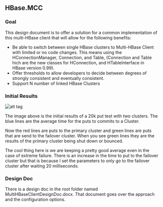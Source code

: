 HBase.MCC
-----------------------------

### GoalThis design document is to offer a solution for a common implementation of this multi-HBase client that will allow for the following benefits:* Be able to switch between single HBase clusters to Multi-HBase Client with limited or no code changes.  This means using the HConnectionManager, Connection, and Table, (Connection and Table hich are the new classes for HConnection, and HTableInterface in HBase version 0.99).* Offer thresholds to allow developers to decide between degrees of strongly consistent and eventually consistent.* Support N number of linked HBase Clusters

### Initial Results

![alt tag](https://raw.githubusercontent.com/tmalaska/HBase.MCC/master/AveragePutTimeWithMultiRestartsAndShutDowns.png)

The image above is the initial results of a 20k put test with two clusters.  The blue lines are the average time for the puts to commits to a Cluster.  Now the red lines are puts to the primary cluster and green lines are puts that are send to the failover cluster.  When you see green lines they are the results of the primary cluster being shut down or bounced. The cool thing here is we are keeping a pretty good average even in the case of extreme failure.  There is an increase in the time to put to the failover cluster but that is because I set the parameters to only go to the failover cluster after waiting 20 milliseconds.### Design Doc
There is a design doc in the root folder named MultiHBaseClientDesignDoc.docx.  That document goes over the approach and the configuration options.

